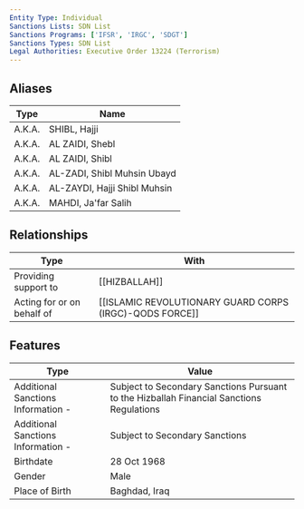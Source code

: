 ```yaml
---
Entity Type: Individual
Sanctions Lists: SDN List
Sanctions Programs: ['IFSR', 'IRGC', 'SDGT']
Sanctions Types: SDN List
Legal Authorities: Executive Order 13224 (Terrorism)
---
```


## Aliases
| Type  | Name      | 
|-------|-----------|
| A.K.A. | SHIBL, Hajji |
| A.K.A. | AL ZAIDI, Shebl |
| A.K.A. | AL ZAIDI, Shibl |
| A.K.A. | AL-ZADI, Shibl Muhsin Ubayd |
| A.K.A. | AL-ZAYDI, Hajji Shibl Muhsin |
| A.K.A. | MAHDI, Ja'far Salih |

## Relationships
| Type  | With      | 
|-------|-----------|
| Providing support to | [[HIZBALLAH]] |
| Acting for or on behalf of | [[ISLAMIC REVOLUTIONARY GUARD CORPS (IRGC)-QODS FORCE]] |

## Features
| Type  | Value      |
|-------|------------|
| Additional Sanctions Information - | Subject to Secondary Sanctions Pursuant to the Hizballah Financial Sanctions Regulations |
| Additional Sanctions Information - | Subject to Secondary Sanctions |
| Birthdate | 28 Oct 1968 |
| Gender | Male |
| Place of Birth | Baghdad, Iraq |
